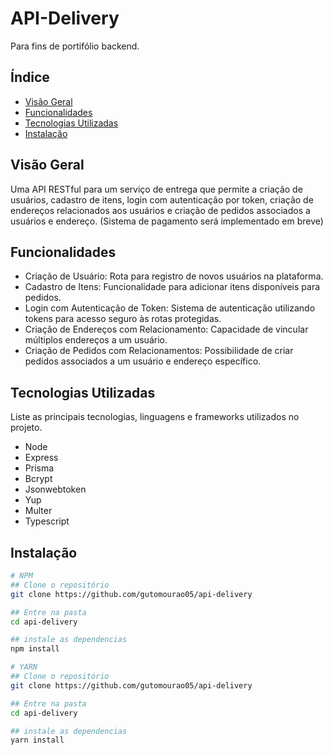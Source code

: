 # API-Delivery

Para fins de portifólio backend.

## Índice

- [Visão Geral](#visão-geral)
- [Funcionalidades](#Funcionalidades)
- [Tecnologias Utilizadas](#tecnologias-utilizadas)
- [Instalação](#instalação)

## Visão Geral

Uma API RESTful para um serviço de entrega que permite a criação de usuários, cadastro de itens, login com autenticação por token, criação de endereços relacionados aos usuários e criação de pedidos associados a usuários e endereço. (Sistema de pagamento será implementado em breve)

## Funcionalidades
 - Criação de Usuário: Rota para registro de novos usuários na plataforma.
 - Cadastro de Itens: Funcionalidade para adicionar itens disponíveis para pedidos.
 - Login com Autenticação de Token: Sistema de autenticação utilizando tokens para acesso seguro às rotas protegidas.
 - Criação de Endereços com Relacionamento: Capacidade de vincular múltiplos endereços a um usuário.
 - Criação de Pedidos com Relacionamentos: Possibilidade de criar pedidos associados a um usuário e endereço específico.


## Tecnologias Utilizadas

Liste as principais tecnologias, linguagens e frameworks utilizados no projeto.

- Node
- Express
- Prisma
- Bcrypt
- Jsonwebtoken
- Yup
- Multer
- Typescript

## Instalação

```bash
# NPM
## Clone o repositório
git clone https://github.com/gutomourao05/api-delivery

## Entre na pasta
cd api-delivery

## instale as dependencias
npm install

# YARN
## Clone o repositório
git clone https://github.com/gutomourao05/api-delivery

## Entre na pasta
cd api-delivery

## instale as dependencias
yarn install